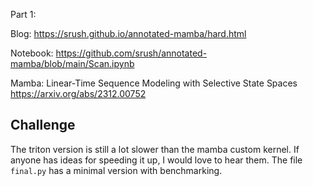 Part 1: 

Blog: https://srush.github.io/annotated-mamba/hard.html

Notebook: https://github.com/srush/annotated-mamba/blob/main/Scan.ipynb


Mamba: Linear-Time Sequence Modeling with Selective State Spaces
https://arxiv.org/abs/2312.00752


## Challenge

The triton version is still a lot slower than the mamba custom kernel. If anyone has ideas for speeding it up, I would love to hear them. The file `final.py` has a minimal version with benchmarking. 

